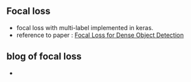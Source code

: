 ## Focal loss
- focal loss with multi-label implemented in keras.
- reference to paper : [Focal Loss for Dense Object Detection](https://arxiv.org/pdf/1708.02002.pdf)

## blog of focal loss
- []()
